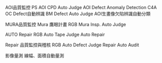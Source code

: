 AOI品質監控
PS AOI CPD Auto Judge
AOI Defect Anomaly Detection
C4A OC Defect自動辨識
BM Defect Auto Judge
AOI生畫像欠陷辨識自動分類

MURA品質監控
Mura 鷹眼計畫
RGB Mura Insp. Auto Judge

AUTO Repair 
RGB Auto Tape Judge
Auto Repair

Repair 品質監控與稽核
RGB Auto Defect Judge
Repair Auto Audit

影像量測
線幅、面積自動量測


<?xml version="1.0" encoding="UTF-8"?>
<configuration>
    <system.webServer>
        <handlers>
            <add name="flaskcgi" path="*" verb="*" modules="FastCgiModule" scriptProcessor="C:\ProgramData\Anaconda3\envs\py3.7.3\python.exe|D:\flask_web\IPCAM\wfastcgi.py" resourceType="Unspecified" requireAccess="Script" />
            <add name="phpcgi" path="*.php" verb="*" modules="FastCgiModule" scriptProcessor="C:\xampp\php\php-cgi.exe" resourceType="Unspecified" requireAccess="Script" />
        </handlers>
        <defaultDocument>
            <files>
                <add value="web.py" />
            </files>
        </defaultDocument>
    </system.webServer>
</configuration>
